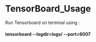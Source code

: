 # TensorBoard_Usage

Run Tensorboard on terminal using :

#### tensorboard --logdir=logs/ --port=6007
